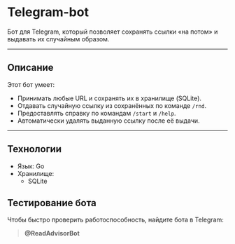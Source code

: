 # Telegram-bot

Бот для Telegram, который позволяет сохранять ссылки «на потом» и выдавать их случайным образом.

---

## Описание

Этот бот умеет:

- Принимать любые URL и сохранять их в хранилище (SQLite).  
- Отдавать случайную ссылку из сохранённых по команде `/rnd`.  
- Предоставлять справку по командам `/start` и `/help`.  
- Автоматически удалять выданную ссылку после её выдачи.

---

## Технологии

- Язык: Go  
- Хранилище:   
  - SQLite 

## Тестирование бота

Чтобы быстро проверить работоспособность, найдите бота в Telegram:
> **@ReadAdvisorBot**
